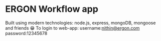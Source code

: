 # ERGON Workflow app
Built using modern technologies: node.js, express, mongoDB, mongoose and friends 😁
To login to web-app:
username:nithin@ergon.com
password:12345678
